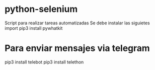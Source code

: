 # python-selenium
Script para realizar tareas automatizadas
Se debe instalar las siguietes import
pip3 install pywhatkit

# Para enviar mensajes via telegram
pip3 install telebot
pip3 install telethon
